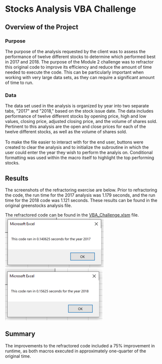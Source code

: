 # Stocks Analysis VBA Challenge

## Overview of the Project
### Purpose
The purpose of the analysis requested by the client was to assess the performance of twelve different stocks to determine which performed best in 2017 and 2018. The purpose of the Module 2 challenge was to refractor this original code to improve its efficiency and reduce the amount of time needed to execute the code. This can be particularly important when working with very large data sets, as they can require a significant amount of time to run.
### Data
The data set used in the analysis is organized by year into two separate tabs, "2017" and "2018," based on the stock issue date. The data includes performance of twelve different stocks by opening price, high and low values, closing price, adjusted closing price, and the volume of shares sold. Pertinent to this analysis are the open and close prices for each of the twelve different stocks, as well as the volume of shares sold. <br /><br />
To make the file easier to interact with for the end user, buttons were created to clear the analysis and to initialize the subroutine in which the user could enter the year they wish to perform the analyis on. Conditional formatting was used within the macro itself to highlight the top performing stocks. 

## Results
The screenshots of the refractoring exercise are below. 
Prior to refractoring the code, the run time for the 2017 analysis was 1.179 seconds, and the run time for the 2018 code was 1.121 seconds. These results can be found in the original greenstocks analysis file. 

The refractored code can be found in the [VBA_Challenge.xlsm](https://github.com/banasibb/VBA_Challenge/blob/ef0a4486eb6bdf96a4eadfe63b899f4c3d182fd8/VBA_Challenge.xlsm) file.
 <br />
![Chart 1](https://github.com/banasibb/VBA_Challenge/blob/f499aaeda4aa48ac03775ecadc7e7c3196c8f105/VBA_Challenge_2017_ss.PNG)
![Chart 1](https://github.com/banasibb/VBA_Challenge/blob/75de8f66141e0fb4ba3330ad0ce864a1afa1f611/VBA_Challenge_2018_ss.PNG)<br />

## Summary
The improvements to the refractored code included a 75% improvement in runtime, as both macros executed in approximately one-quarter of the original time. <br /><br />


